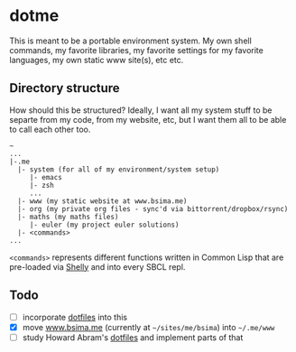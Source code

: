 # dotme

This is meant to be a portable environment system. My own shell commands, my favorite libraries, my favorite settings for my favorite languages, my own static www site(s), etc etc.

## Directory structure

How should this be structured? Ideally, I want all my system stuff to be separte from my code, from my website, etc, but I want them all to be able to call each other too.

```
~
...
|-.me
  |- system (for all of my environment/system setup)
     |- emacs
	 |- zsh
	 ...
  |- www (my static website at www.bsima.me)
  |- org (my private org files - sync'd via bittorrent/dropbox/rsync)
  |- maths (my maths files)
     |- euler (my project euler solutions)
  |- <commands>
...
```

`<commands>` represents different functions written in Common Lisp that are pre-loaded via [Shelly][1] and into every SBCL repl.

## Todo

- [ ] incorporate [dotfiles][2] into this
- [x] move www.bsima.me (currently at `~/sites/me/bsima`) into `~/.me/www`
- [ ] study Howard Abram's [dotfiles](https://github.com/howardabrams/dot-files) and implement parts of that

[1]: https://github.com/fukamachi/shelly
[2]: https://github.com/bsima/dotfiles

